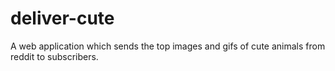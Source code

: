 # deliver-cute
A web application which sends the top images and gifs of cute animals from reddit to subscribers.

